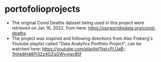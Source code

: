 # portofolioprojects

- The original Covid Deaths dataset being used in this project were retrieved on Jan 16, 2022, from here: https://ourworldindata.org/covid-deaths
- The project was inspired and following directions from Alex Freberg's Youtube playlist called "Data Analytics Portfolio Project", can be watched here: https://youtube.com/playlist?list=PLUaB-1hjhk8H48Pj32z4GZgGWyylqv85f

